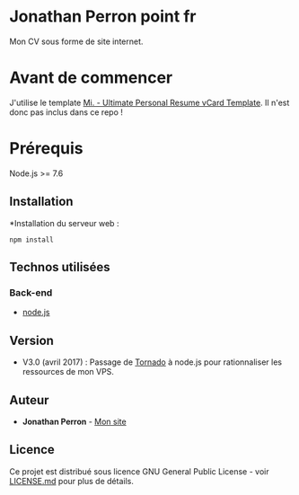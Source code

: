 # Jonathan Perron point fr

Mon CV sous forme de site internet.

# Avant de commencer

J'utilise le template [Mi. - Ultimate Personal Resume vCard Template](https://themeforest.net/item/mi-ultimate-personal-resume-vcard-template). Il n'est donc pas inclus dans ce repo !

# Prérequis

Node.js >= 7.6

## Installation

*Installation du serveur web :

    npm install


## Technos utilisées

### Back-end
* [node.js](https://nodejs.org/en/)


## Version

* V3.0 (avril 2017) : Passage de [Tornado](http://www.tornadoweb.org/en/stable/) à node.js pour rationnaliser les ressources de mon VPS.

## Auteur
* **Jonathan Perron** - [Mon site](http://www.jonathanperron.fr)

## Licence

Ce projet est distribué sous licence GNU General Public License - voir [LICENSE.md](LICENSE.md) pour plus de détails.